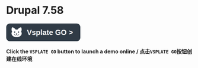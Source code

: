 # Drupal 7.58

<a href="https://www.vsplate.com/?docker-compose=https://github.com/vsplate/dcenvs/drupal/7.58"><img alt="VSPLATE GO" src="https://raw.githubusercontent.com/vsplate/images/master/vsgo_btn.png" width="200px"></a>

**Click the `VSPLATE GO` button to launch a demo online / 点击`VSPLATE GO`按钮创建在线环境**